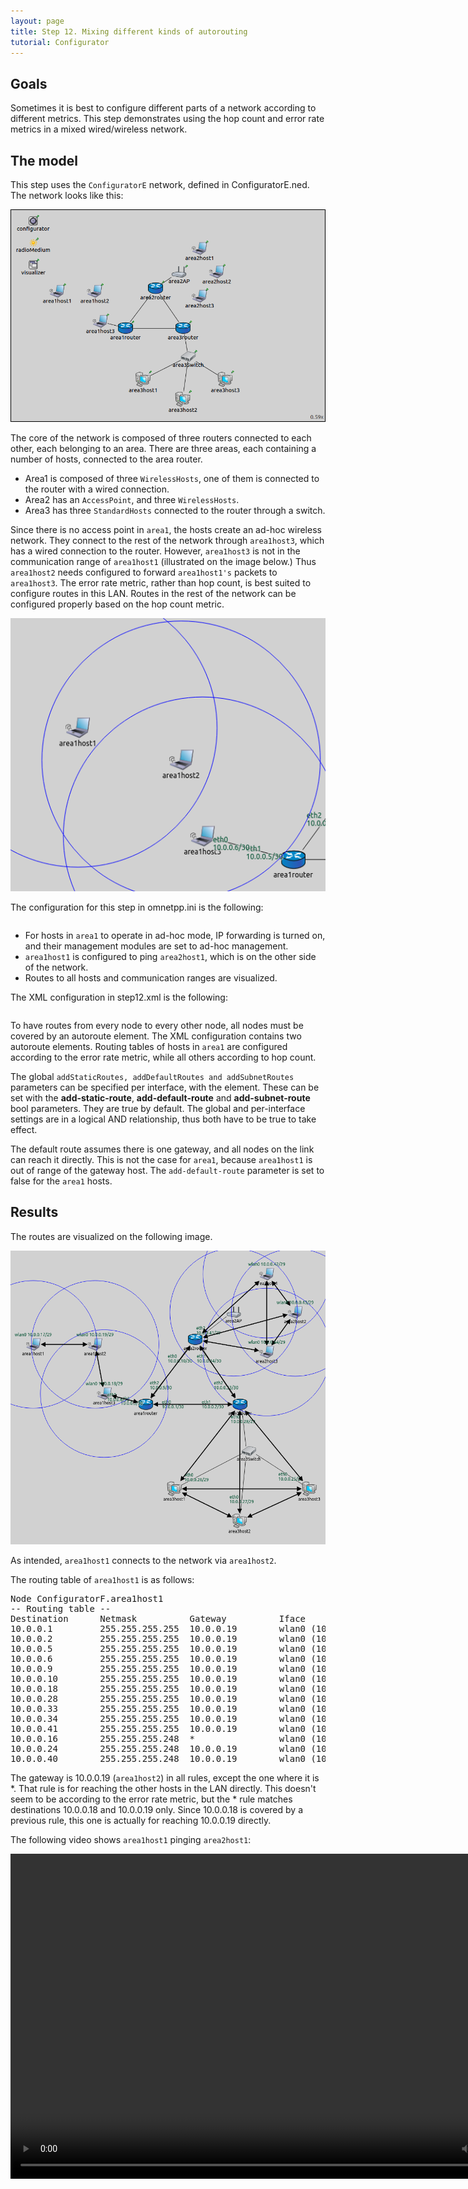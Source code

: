 ```yaml
---
layout: page
title: Step 12. Mixing different kinds of autorouting
tutorial: Configurator
---
```


## Goals

Sometimes it is best to configure different parts of a network according to different metrics. This step demonstrates
using the hop count and error rate metrics in a mixed wired/wireless network.

## The model

This step uses the `ConfiguratorE` network, defined in ConfiguratorE.ned. The network looks like this:

<img class="screen" src="step12network.png">

The core of the network is composed of three routers connected to each other, each belonging to an area. There are three areas, each containing a number of hosts,
connected to the area router. 
- Area1 is composed of three `WirelessHosts`, one of them
is connected to the router with a wired connection. 
- Area2 has an `AccessPoint`, and three `WirelessHosts`. 
- Area3 has three `StandardHosts` connected to the
router through a switch.

Since there is no access point in `area1`, the hosts create an ad-hoc wireless network. They connect to the rest of the network through `area1host3`,
which has a wired connection to the router.
However, `area1host3` is not in the communication range of `area1host1` (illustrated on the image below.) Thus `area1host2` needs configured to forward
`area1host1's` packets to `area1host3`. The error rate metric, rather than hop count, is best suited to configure routes in this LAN. Routes in the rest of the network
can be configured properly based on the hop count metric.

<img class="screen" src="step12ranges.png">

The configuration for this step in omnetpp.ini is the following:

<p><pre class="snippet" src="../omnetpp.uncommented.ini" from="Step12" until="####"></pre></p>

- For hosts in `area1` to operate in ad-hoc mode, IP forwarding is turned on, and their management modules are set to ad-hoc management.
- `area1host1` is configured to ping `area2host1`, which is on the other side of the network.
- Routes to all hosts and communication ranges are visualized.

The XML configuration in step12.xml is the following:

<p><pre class="snippet" src="../step12.xml"></pre></p>

To have routes from every node to every other node, all nodes must be covered by an autoroute element.
The XML configuration contains two autoroute elements. Routing tables of hosts in `area1` are configured according to the error rate metric,
while all others according to hop count.

The global `addStaticRoutes, addDefaultRoutes and addSubnetRoutes` parameters can be specified per interface, with the <interface> element.
These can be set with the <strong>add-static-route</strong>, <strong>add-default-route</strong> and <strong>add-subnet-route</strong> bool parameters.
They are true by default. The global and per-interface settings are in a logical AND relationship, thus both have to be true to take effect.

The default route assumes there is one gateway,
and all nodes on the link can reach it directly. This is not the case for `area1`, because `area1host1` is out of range of the gateway host. 
The `add-default-route` parameter is set to false for the `area1` hosts.

## Results

The routes are visualized on the following image.

<img class="screen" src="step12routes_2.png" width="850px">

As intended, `area1host1` connects to the network via `area1host2`.

The routing table of `area1host1` is as follows:

<p>
<div class="include fit">
<pre class="monospace">
Node ConfiguratorF.area1host1
-- Routing table --
Destination      Netmask          Gateway          Iface             Metric
10.0.0.1         255.255.255.255  10.0.0.19        wlan0 (10.0.0.17) 0
10.0.0.2         255.255.255.255  10.0.0.19        wlan0 (10.0.0.17) 0
10.0.0.5         255.255.255.255  10.0.0.19        wlan0 (10.0.0.17) 0
10.0.0.6         255.255.255.255  10.0.0.19        wlan0 (10.0.0.17) 0
10.0.0.9         255.255.255.255  10.0.0.19        wlan0 (10.0.0.17) 0
10.0.0.10        255.255.255.255  10.0.0.19        wlan0 (10.0.0.17) 0
10.0.0.18        255.255.255.255  10.0.0.19        wlan0 (10.0.0.17) 0
10.0.0.28        255.255.255.255  10.0.0.19        wlan0 (10.0.0.17) 0
10.0.0.33        255.255.255.255  10.0.0.19        wlan0 (10.0.0.17) 0
10.0.0.34        255.255.255.255  10.0.0.19        wlan0 (10.0.0.17) 0
10.0.0.41        255.255.255.255  10.0.0.19        wlan0 (10.0.0.17) 0
10.0.0.16        255.255.255.248  *                wlan0 (10.0.0.17) 0
10.0.0.24        255.255.255.248  10.0.0.19        wlan0 (10.0.0.17) 0
10.0.0.40        255.255.255.248  10.0.0.19        wlan0 (10.0.0.17) 0
</pre>
</div>
</p>

The gateway is 10.0.0.19 (`area1host2`) in all rules, except the one where it is *. That rule is for reaching
the other hosts in the LAN directly. This doesn't seem to be according to the error rate metric, but the * rule
matches destinations 10.0.0.18 and 10.0.0.19 only. Since 10.0.0.18 is covered by a previous rule, this one
is actually for reaching 10.0.0.19 directly.

The following video shows `area1host1` pinging `area2host1`:

<p><video autoplay loop controls onclick="this.paused ? this.play() : this.pause();" src="Step12_2_cropped.mp4" width="850" height="520"></video></p>
<!--internal video recording playback speed 2 animation speed none zoom 1.0 from sendPing(1) to #1734 crop 140 380 150 440-->

